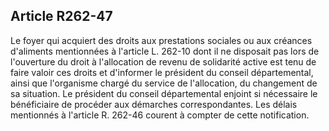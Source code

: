 ## Article R262-47

Le foyer qui acquiert des droits aux prestations sociales ou aux créances d'aliments mentionnées à l'article L.
262-10 dont il ne disposait pas lors de l'ouverture du droit à l'allocation de revenu de solidarité active est tenu
de faire valoir ces droits et d'informer le président du conseil départemental, ainsi que l'organisme chargé
du service de l'allocation, du changement de sa situation. Le président du conseil départemental enjoint si
nécessaire le bénéficiaire de procéder aux démarches correspondantes. Les délais mentionnés à l'article R.
262-46 courent à compter de cette notification.

